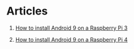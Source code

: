 Articles
========

1.  [How to install Android 9 on a Raspberry Pi
    3](articles/android-9-on-raspberry-3.md)

2.  [How to install Android 9 on a Raspberry Pi
    4](articles/android-9-on-raspberry-4.md)
